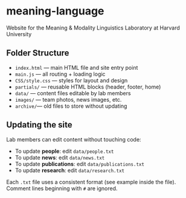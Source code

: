 # meaning-language

Website for the Meaning &amp; Modality Linguistics Laboratory at Harvard University

## Folder Structure

- `index.html` — main HTML file and site entry point
-  `main.js` — all routing + loading logic
- `CSS/style.css` — styles for layout and design
- `partials/` — reusable HTML blocks (header, footer, home)
- `data/` — content files editable by lab members
- `images/` — team photos, news images, etc.
- `archive/`— old files to store without updating

## Updating the site

Lab members can edit content without touching code:

- To update **people**: edit `data/people.txt`
- To update **news**: edit `data/news.txt`
- To update **publications**: edit `data/publications.txt`
- To update **research**: edit `data/research.txt`

Each `.txt` file uses a consistent format (see example inside the file). Comment lines beginning with `#` are ignored.
